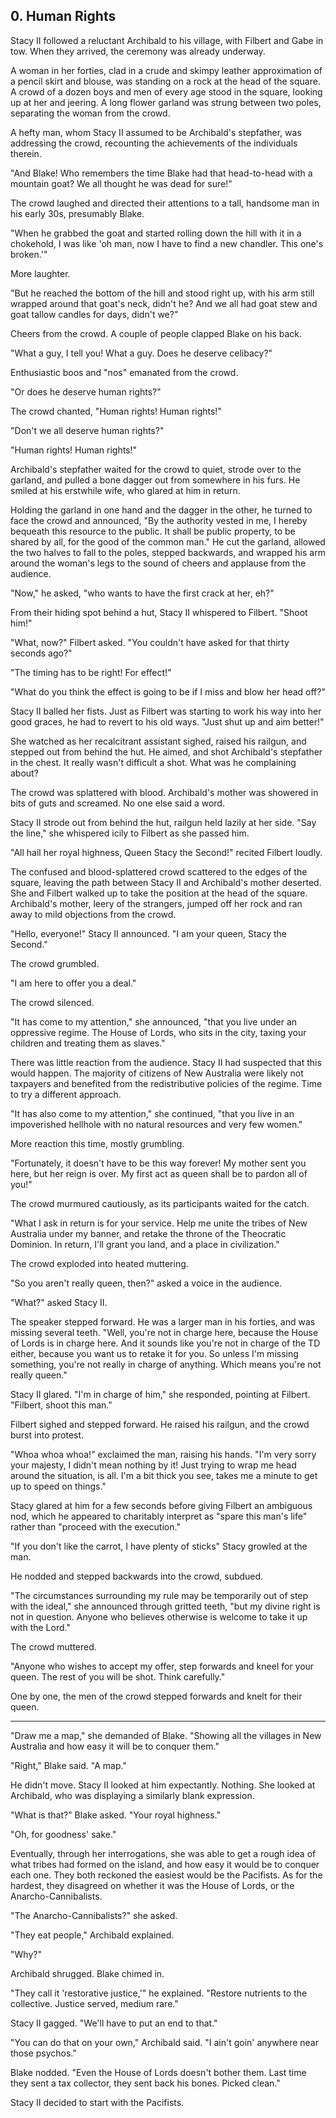 ## 0. Human Rights

Stacy II followed a reluctant Archibald to his village, with Filbert and Gabe in tow. When they arrived, the ceremony was already underway.

A woman in her forties, clad in a crude and skimpy leather approximation of a pencil skirt and blouse, was standing on a rock at the head of the square. A crowd of a dozen boys and men of every age stood in the square, looking up at her and jeering. A long flower garland was strung between two poles, separating the woman from the crowd.

A hefty man, whom Stacy II assumed to be Archibald's stepfather, was addressing the crowd, recounting the achievements of the individuals therein.

"And Blake! Who remembers the time Blake had that head-to-head with a mountain goat? We all thought he was dead for sure!"

The crowd laughed and directed their attentions to a tall, handsome man in his early 30s, presumably Blake.

"When he grabbed the goat and started rolling down the hill with it in a chokehold, I was like 'oh man, now I have to find a new chandler. This one's broken.'"

More laughter.

"But he reached the bottom of the hill and stood right up, with his arm still wrapped around that goat's neck, didn't he? And we all had goat stew and goat tallow candles for days, didn't we?"

Cheers from the crowd. A couple of people clapped Blake on his back.

"What a guy, I tell you! What a guy. Does he deserve celibacy?"

Enthusiastic boos and "nos" emanated from the crowd.

"Or does he deserve human rights?"

The crowd chanted, "Human rights! Human rights!"

"Don't we all deserve human rights?"

"Human rights! Human rights!"

Archibald's stepfather waited for the crowd to quiet, strode over to the garland, and pulled a bone dagger out from somewhere in his furs. He smiled at his erstwhile wife, who glared at him in return.

Holding the garland in one hand and the dagger in the other, he turned to face the crowd and announced, "By the authority vested in me, I hereby bequeath this resource to the public. It shall be public property, to be shared by all, for the good of the common man." He cut the garland, allowed the two halves to fall to the poles, stepped backwards, and wrapped his arm around the woman's legs to the sound of cheers and applause from the audience.

"Now," he asked, "who wants to have the first crack at her, eh?"

From their hiding spot behind a hut, Stacy II whispered to Filbert. "Shoot him!"

"What, now?" Filbert asked. "You couldn't have asked for that thirty seconds ago?"

"The timing has to be right! For effect!"

"What do you think the effect is going to be if I miss and blow her head off?"

Stacy II balled her fists. Just as Filbert was starting to work his way into her good graces, he had to revert to his old ways. "Just shut up and aim better!"

She watched as her recalcitrant assistant sighed, raised his railgun, and stepped out from behind the hut. He aimed, and shot Archibald's stepfather in the chest. It really wasn't difficult a shot. What was he complaining about?

The crowd was splattered with blood. Archibald's mother was showered in bits of guts and screamed. No one else said a word.

Stacy II strode out from behind the hut, railgun held lazily at her side. "Say the line," she whispered icily to Filbert as she passed him.

"All hail her royal highness, Queen Stacy the Second!" recited Filbert loudly.

The confused and blood-splattered crowd scattered to the edges of the square, leaving the path between Stacy II and Archibald's mother deserted. She and Filbert walked up to take the position at the head of the square. Archibald's mother, leery of the strangers, jumped off her rock and ran away to mild objections from the crowd.

"Hello, everyone!" Stacy II announced. "I am your queen, Stacy the Second."

The crowd grumbled.

"I am here to offer you a deal."

The crowd silenced.

"It has come to my attention," she announced, "that you live under an oppressive regime. The House of Lords, who sits in the city, taxing your children and treating them as slaves."

There was little reaction from the audience. Stacy II had suspected that this would happen. The majority of citizens of New Australia were likely not taxpayers and benefited from the redistributive policies of the regime. Time to try a different approach.

"It has also come to my attention," she continued, "that you live in an impoverished hellhole with no natural resources and very few women."

More reaction this time, mostly grumbling.

"Fortunately, it doesn't have to be this way forever! My mother sent you here, but her reign is over. My first act as queen shall be to pardon all of you!"

The crowd murmured cautiously, as its participants waited for the catch.

"What I ask in return is for your service. Help me unite the tribes of New Australia under my banner, and retake the throne of the Theocratic Dominion. In return, I'll grant you land, and a place in civilization."

The crowd exploded into heated muttering.

"So you aren't really queen, then?" asked a voice in the audience.

"What?" asked Stacy II.

The speaker stepped forward. He was a larger man in his forties, and was missing several teeth. "Well, you're not in charge here, because the House of Lords is in charge here. And it sounds like you're not in charge of the TD either, because you want us to retake it for you. So unless I'm missing something, you're not really in charge of anything. Which means you're not really queen."

Stacy II glared. "I'm in charge of him," she responded, pointing at Filbert. "Filbert, shoot this man."

Filbert sighed and stepped forward. He raised his railgun, and the crowd burst into protest.

"Whoa whoa whoa!" exclaimed the man, raising his hands. "I'm very sorry your majesty, I didn't mean nothing by it! Just trying to wrap me head around the situation, is all. I'm a bit thick you see, takes me a minute to get up to speed on things."

Stacy glared at him for a few seconds before giving Filbert an ambiguous nod, which he appeared to charitably interpret as "spare this man's life" rather than "proceed with the execution."

"If you don't like the carrot, I have plenty of sticks" Stacy growled at the man.

He nodded and stepped backwards into the crowd, subdued.

"The circumstances surrounding my rule may be temporarily out of step with the ideal," she announced through gritted teeth, "but my divine right is not in question. Anyone who believes otherwise is welcome to take it up with the Lord."

The crowd muttered.

"Anyone who wishes to accept my offer, step forwards and kneel for your queen. The rest of you will be shot. Think carefully."

One by one, the men of the crowd stepped forwards and knelt for their queen.

---

"Draw me a map," she demanded of Blake. "Showing all the villages in New Australia and how easy it will be to conquer them."

"Right," Blake said. "A map."

He didn't move. Stacy II looked at him expectantly. Nothing. She looked at Archibald, who was displaying a similarly blank expression.

"What is that?" Blake asked. "Your royal highness."

"Oh, for goodness' sake."

Eventually, through her interrogations, she was able to get a rough idea of what tribes had formed on the island, and how easy it would be to conquer each one. They both reckoned the easiest would be the Pacifists. As for the hardest, they disagreed on whether it was the House of Lords, or the Anarcho-Cannibalists.

"The Anarcho-Cannibalists?" she asked.

"They eat people," Archibald explained.

"Why?"

Archibald shrugged. Blake chimed in.

"They call it 'restorative justice,'" he explained. "Restore nutrients to the collective. Justice served, medium rare."

Stacy II gagged. "We'll have to put an end to that."

"You can do that on your own," Archibald said. "I ain't goin' anywhere near those psychos."

Blake nodded. "Even the House of Lords doesn't bother them. Last time they sent a tax collector, they sent back his bones. Picked clean."

Stacy II decided to start with the Pacifists.
